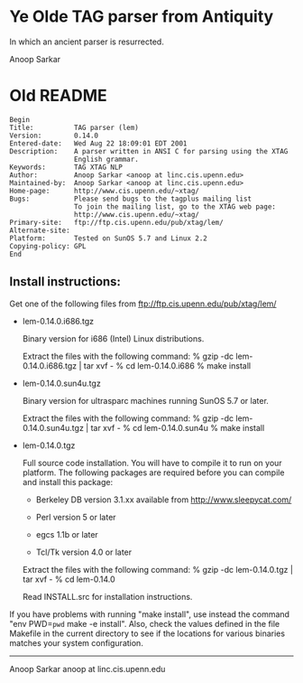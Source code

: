 # Ye Olde TAG parser from Antiquity

In which an ancient parser is resurrected.

Anoop Sarkar

# Old README

    Begin
    Title:          TAG parser (lem)
    Version:        0.14.0
    Entered-date:   Wed Aug 22 18:09:01 EDT 2001
    Description:    A parser written in ANSI C for parsing using the XTAG
                    English grammar.
    Keywords:       TAG XTAG NLP
    Author:         Anoop Sarkar <anoop at linc.cis.upenn.edu>
    Maintained-by:  Anoop Sarkar <anoop at linc.cis.upenn.edu>
    Home-page:      http://www.cis.upenn.edu/~xtag/
    Bugs:           Please send bugs to the tagplus mailing list
                    To join the mailing list, go to the XTAG web page:
                    http://www.cis.upenn.edu/~xtag/
    Primary-site:   ftp://ftp.cis.upenn.edu/pub/xtag/lem/
    Alternate-site:
    Platform:       Tested on SunOS 5.7 and Linux 2.2
    Copying-policy: GPL
    End             

Install instructions:
--------------------

Get one of the following files from ftp://ftp.cis.upenn.edu/pub/xtag/lem/ 

* lem-0.14.0.i686.tgz

  Binary version for i686 (Intel) Linux distributions.

  Extract the files with the following command: 
  % gzip -dc lem-0.14.0.i686.tgz | tar xvf -
  % cd lem-0.14.0.i686
  % make install

* lem-0.14.0.sun4u.tgz

  Binary version for ultrasparc machines running SunOS 5.7 or later.

  Extract the files with the following command: 
  % gzip -dc lem-0.14.0.sun4u.tgz | tar xvf -
  % cd lem-0.14.0.sun4u
  % make install

* lem-0.14.0.tgz 

  Full source code installation. You will have to compile it to run on
  your platform. The following packages are required before you can
  compile and install this package:

  - Berkeley DB version 3.1.xx
    available from http://www.sleepycat.com/

  - Perl version 5 or later

  - egcs 1.1b or later

  - Tcl/Tk version 4.0 or later
 
  Extract the files with the following command: 
  % gzip -dc lem-0.14.0.tgz | tar xvf -
  % cd lem-0.14.0

  Read INSTALL.src for installation instructions.

If you have problems with running "make install", use instead the
command "env PWD=`pwd` make -e install". Also, check the values defined
in the file Makefile in the current directory to see if the locations
for various binaries matches your system configuration.


--------------------
Anoop Sarkar
anoop at linc.cis.upenn.edu

